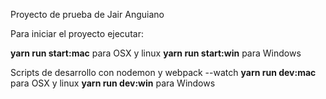Proyecto de prueba de Jair Anguiano

Para iniciar el proyecto ejecutar:

**yarn run start:mac** para OSX y linux
**yarn run start:win** para Windows

Scripts de desarrollo con nodemon y webpack --watch
**yarn run dev:mac** para OSX y linux
**yarn run dev:win** para Windows
